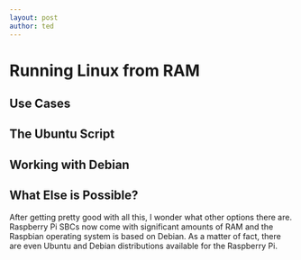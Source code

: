 ```yaml
---
layout: post
author: ted
---
```

# Running Linux from RAM

## Use Cases



## The Ubuntu Script


## Working with Debian

## What Else is Possible?

After getting pretty good with all this, I wonder what other options there are. Raspberry Pi SBCs now come with significant amounts of RAM and the Raspbian operating system is based on Debian. As a matter of fact, there are even Ubuntu and Debian distributions available for the Raspberry Pi.




